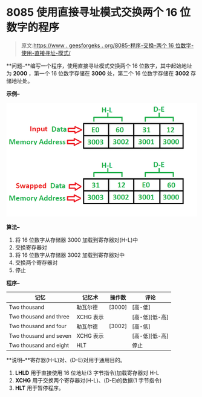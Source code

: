 # 8085 使用直接寻址模式交换两个 16 位数字的程序

> 原文:[https://www . geesforgeks . org/8085-程序-交换-两个 16 位数字-使用-直接寻址-模式/](https://www.geeksforgeeks.org/8085-program-swap-two-16-bit-numbers-using-direct-addressing-mode/)

**问题–**编写一个程序，使用直接寻址模式交换两个 16 位数字，其中起始地址为 **2000** ，第一个 16 位数字存储在 **3000** 处，第二个 16 位数字存储在 **3002** 存储地址处。

**示例–**

![](img/c3279022b8518c7612d1c81706b6da4f.png)

**算法–**

1.  将 16 位数字从存储器 3000 加载到寄存器对(H-L)中
2.  交换寄存器对
3.  将 16 位数字从存储器 3002 加载到寄存器对中
4.  交换两个寄存器对
5.  停止

**程序–**

| 记忆 | 记忆术 | 操作数 | 评论 |
| --- | --- | --- | --- |
| Two thousand | 勒瓦尔德 | [3000] | [高-低] |
| Two thousand and three | XCHG 表示 |  | [高-低][低-高] |
| Two thousand and four | 勒瓦尔德 | [3002] | [高-低] |
| Two thousand and seven | XCHG 表示 |  | [高-低][低-高] |
| Two thousand and eight | HLT |  | 停止 |

**说明–**寄存器(H-L)对、(D-E)对用于通用目的。

1.  **LHLD** 用于直接使用 16 位地址(3 字节指令)加载寄存器对 H-L
2.  **XCHG** 用于交换两个寄存器对(H-L)、(D-E)的数据(1 字节指令)
3.  **HLT** 用于暂停程序。